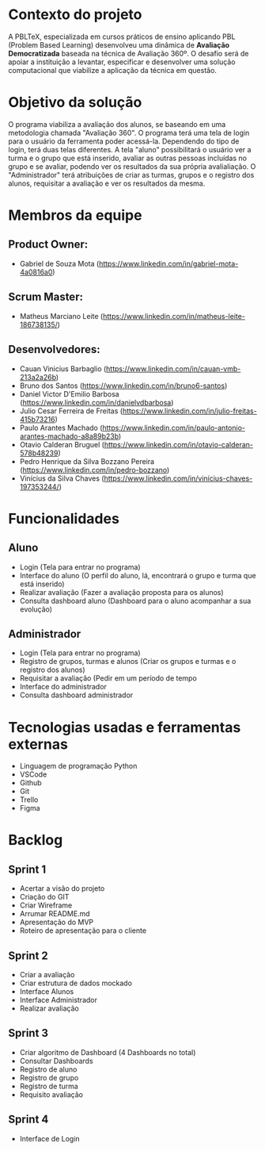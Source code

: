 # Contexto do projeto 

A PBLTeX, especializada em cursos práticos de ensino aplicando PBL (Problem Based Learning) desenvolveu uma dinâmica de **Avaliação Democratizada** baseada na técnica de Avaliação 360º. O desafio será de apoiar a instituição a levantar, especificar e desenvolver uma solução computacional que viabilize a aplicação da técnica em questão. 

# Objetivo da solução 

O programa viabiliza a avaliação dos alunos, se baseando em uma metodologia chamada "Avaliação 360". O programa terá uma tela de login para o usuário da ferramenta poder acessá-la. Dependendo do tipo de login, terá duas telas diferentes. A tela "aluno" possibilitará o usuário ver a turma e o grupo que está inserido, avaliar as outras pessoas incluídas no grupo e se avaliar, podendo ver os resultados da sua própria avalialiação. O "Administrador" terá atribuições de criar as turmas, grupos e o registro dos alunos, requisitar a avaliação e ver os resultados da mesma.

# Membros da equipe

## Product Owner:

- Gabriel de Souza Mota (https://www.linkedin.com/in/gabriel-mota-4a0816a0)

## Scrum Master:

- Matheus Marciano Leite (https://www.linkedin.com/in/matheus-leite-186738135/)

## Desenvolvedores:

- Cauan Vinicius Barbaglio (https://www.linkedin.com/in/cauan-vmb-213a2a26b)
- Bruno dos Santos (https://www.linkedin.com/in/bruno6-santos)
- Daniel Victor D'Emilio Barbosa (https://www.linkedin.com/in/danielvdbarbosa)
- Julio Cesar Ferreira de Freitas (https://www.linkedin.com/in/julio-freitas-415b73216)
- Paulo Arantes Machado (https://www.linkedin.com/in/paulo-antonio-arantes-machado-a8a89b23b)
- Otavio Calderan Bruguel (https://www.linkedin.com/in/otavio-calderan-578b48239)
- Pedro Henrique da Silva Bozzano Pereira (https://www.linkedin.com/in/pedro-bozzano)
- Vinícius da Silva Chaves (https://www.linkedin.com/in/vinícius-chaves-197353244/)

# Funcionalidades

## Aluno

- Login (Tela para entrar no programa)
- Interface do aluno (O perfil do aluno, lá, encontrará o grupo e turma que está inserido)
- Realizar avaliação (Fazer a avaliação proposta para os alunos)
- Consulta dashboard aluno (Dashboard para o aluno acompanhar a sua evolução)

## Administrador

- Login (Tela para entrar no programa)
- Registro de grupos, turmas e alunos (Criar os grupos e turmas e o registro dos alunos)
- Requisitar a avaliação (Pedir em um período de tempo 
- Interface do administrador
- Consulta dashboard administrador

# Tecnologias usadas e ferramentas externas

- Linguagem de programação Python
- VSCode
- Github
- Git
- Trello
- Figma

# Backlog 

## Sprint 1 

- Acertar a visão do projeto 
- Criação do GIT
- Criar Wireframe
- Arrumar README.md
- Apresentação do MVP 
- Roteiro de apresentação para o cliente

## Sprint 2 

- Criar a avaliação
- Criar estrutura de dados mockado
- Interface Alunos
- Interface Administrador 
- Realizar avaliação 

## Sprint 3 

- Criar algoritmo de Dashboard (4 Dashboards no total)
- Consultar Dashboards
- Registro de aluno
- Registro de grupo
- Registro de turma
- Requisito avaliação 

## Sprint 4 

- Interface de Login
